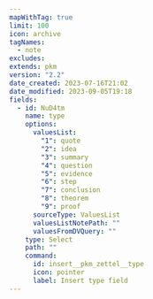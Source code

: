 ```yaml
---
mapWithTag: true
limit: 100
icon: archive
tagNames:
  - note
excludes:
extends: pkm
version: "2.2"
date_created: 2023-07-16T21:02
date_modified: 2023-09-05T19:18
fields:
  - id: NuD4tm
    name: type
    options:
      valuesList:
        "1": quote
        "2": idea
        "3": summary
        "4": question
        "5": evidence
        "6": step
        "7": conclusion
        "8": theorem
        "9": proof
      sourceType: ValuesList
      valuesListNotePath: ""
      valuesFromDVQuery: ""
    type: Select
    path: ""
    command:
      id: insert__pkm_zettel__type
      icon: pointer
      label: Insert type field
---
```

